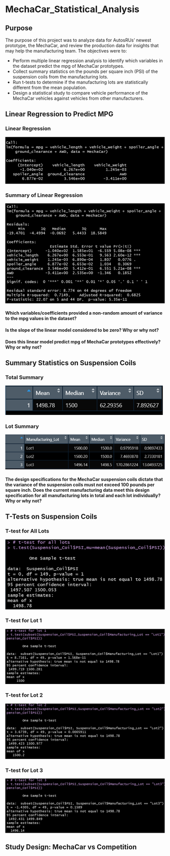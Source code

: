 # MechaCar_Statistical_Analysis

## Purpose
The purpose of this project was to analyze data for AutosRUs’ newest prototype, the MechaCar, and review the production data for insights that may help the manufacturing team. The objectives were to:

- Perform multiple linear regression analysis to identify which variables in the dataset predict the mpg of MechaCar prototypes.
- Collect summary statistics on the pounds per square inch (PSI) of the suspension coils from the manufacturing lots.
- Run t-tests to determine if the manufacturing lots are statistically different from the mean population.
- Design a statistical study to compare vehicle performance of the MechaCar vehicles against vehicles from other manufacturers.

## Linear Regression to Predict MPG
### Linear Regression
![Linear Regression](Resources/linear_regression.png)
<br>

### Summary of Linear Regression
![Summary of Linear Regression](Resources/linear_regression_summary.png)
<br>

#### Which variables/coefficients provided a non-random amount of variance to the mpg values in the dataset?

#### Is the slope of the linear model considered to be zero? Why or why not?

#### Does this linear model predict mpg of MechaCar prototypes effectively? Why or why not?

## Summary Statistics on Suspension Coils
### Total Summary
![Total Summary](Resources/total_summary.png)
<br>

### Lot Summary
![Lot Summary](Resources/lot_summary.png)
<br>

#### The design specifications for the MechaCar suspension coils dictate that the variance of the suspension coils must not exceed 100 pounds per square inch. Does the current manufacturing data meet this design specification for all manufacturing lots in total and each lot individually? Why or why not?

## T-Tests on Suspension Coils
### T-test for All Lots
![T-test All Lots](Resources/t_test_all.png)
<br>

### T-test for Lot 1
![T-test Lot 1](Resources/t_test_lot1.png)
<br>

### T-test for Lot 2
![T-test Lot 2](Resources/t_test_lot2.png)
<br>

### T-test for Lot 3
![T-test Lot 3](Resources/t_test_lot3.png)
<br>

## Study Design: MechaCar vs Competition
